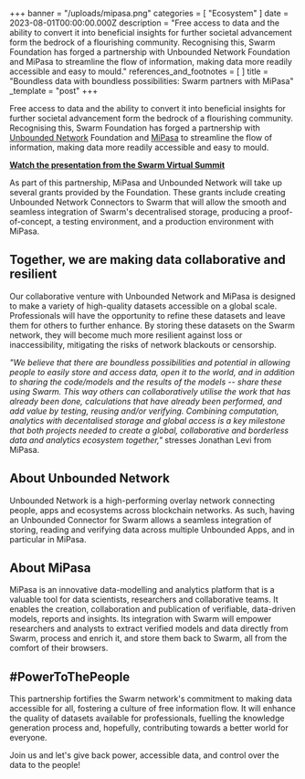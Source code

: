 +++
banner = "/uploads/mipasa.png"
categories = [ "Ecosystem" ]
date = 2023-08-01T00:00:00.000Z
description = "Free access to data and the ability to convert it into beneficial insights for further societal advancement form the bedrock of a flourishing community. Recognising this, Swarm Foundation has forged a partnership with Unbounded Network Foundation and MiPasa to streamline the flow of information, making data more readily accessible and easy to mould."
references_and_footnotes = [ ]
title = "Boundless data with boundless possibilities: Swarm partners with MiPasa"
_template = "post"
+++


Free access to data and the ability to convert it into beneficial
insights for further societal advancement form the bedrock of a
flourishing community. Recognising this, Swarm Foundation has forged a
partnership with [Unbounded
Network](https://unbounded.network) Foundation and
[MiPasa](https://unbounded.network/) to streamline the
flow of information, making data more readily accessible and easy to
mould.

[**Watch the presentation from the Swarm Virtual
Summit**](https://swarm.streameth.org/session/Y7MWQ9)

As part of this partnership, MiPasa and Unbounded Network will take up
several grants provided by the Foundation. These grants include creating
Unbounded Network Connectors to Swarm that will allow the smooth and
seamless integration of Swarm\'s decentralised storage, producing a
proof-of-concept, a testing environment, and a production environment
with MiPasa.

## Together, we are making data collaborative and resilient

Our collaborative venture with Unbounded Network and MiPasa is designed
to make a variety of high-quality datasets accessible on a global scale.
Professionals will have the opportunity to refine these datasets and
leave them for others to further enhance. By storing these datasets on
the Swarm network, they will become much more resilient against loss or
inaccessibility, mitigating the risks of network blackouts or
censorship.

*"We believe that there are boundless possibilities and potential in
allowing people to easily store and access data, open it to the world,
and in addition to sharing the code/models and the results of the models
-- share these using Swarm. This way others can collaboratively utilise
the work that has already been done, calculations that have already been
performed, and add value by testing, reusing and/or verifying. Combining
computation, analytics with decentalised storage and global access is a
key milestone that both projects needed to create a global,
collaborative and borderless data and analytics ecosystem together,"*
stresses Jonathan Levi from MiPasa.

## About Unbounded Network

Unbounded Network is a high-performing overlay network connecting
people, apps and ecosystems across blockchain networks. As such, having
an Unbounded Connector for Swarm allows a seamless integration of
storing, reading and verifying data across multiple Unbounded Apps, and
in particular in MiPasa.

## About MiPasa

MiPasa is an innovative data-modelling and analytics platform that is a
valuable tool for data scientists, researchers and collaborative teams.
It enables the creation, collaboration and publication of verifiable,
data-driven models, reports and insights. Its integration with Swarm
will empower researchers and analysts to extract verified models and
data directly from Swarm, process and enrich it, and store them back to
Swarm, all from the comfort of their browsers.

## #PowerToThePeople

This partnership fortifies the Swarm network's commitment to making data
accessible for all, fostering a culture of free information flow. It
will enhance the quality of datasets available for professionals,
fuelling the knowledge generation process and, hopefully, contributing
towards a better world for everyone.

Join us and let's give back power, accessible data, and control over the
data to the people!
